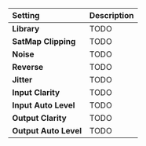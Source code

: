 | Setting               | Description |
| :-------------------- | :---------- |
| **Library**           | TODO        |
| **SatMap Clipping**   | TODO        |
| **Noise**             | TODO        |
| **Reverse**           | TODO        |
| **Jitter**            | TODO        |
| **Input Clarity**     | TODO        |
| **Input Auto Level**  | TODO        |
| **Output Clarity**    | TODO        |
| **Output Auto Level** | TODO        |